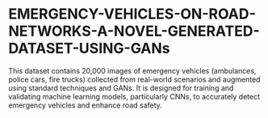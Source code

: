 # EMERGENCY-VEHICLES-ON-ROAD-NETWORKS-A-NOVEL-GENERATED-DATASET-USING-GANs
This dataset contains 20,000 images of emergency vehicles (ambulances, police cars, fire trucks) collected from real-world scenarios and augmented using standard techniques and GANs. It is designed for training and validating machine learning models, particularly CNNs, to accurately detect emergency vehicles and enhance road safety.
